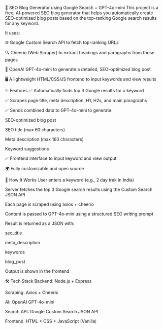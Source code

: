 🚀 SEO Blog Generator using Google Search + GPT-4o-mini
This project is a free, AI-powered SEO blog generator that helps you automatically create SEO-optimized blog posts based on the top-ranking Google search results for any keyword.

It uses:

🌐 Google Custom Search API to fetch top-ranking URLs

🔍 Cheerio (Web Scraper) to extract headings and paragraphs from those pages

🤖 OpenAI GPT-4o-mini to generate a detailed, SEO-optimized blog post

🖥️ A lightweight HTML/CSS/JS frontend to input keywords and view results


✨ Features
✅ Automatically finds top 3 Google results for a keyword

✅ Scrapes page title, meta description, H1, H2s, and main paragraphs

✅ Sends combined data to GPT-4o-mini to generate:

SEO-optimized blog post

SEO title (max 60 characters)

Meta description (max 160 characters)

Keyword suggestions

✅ Frontend interface to input keyword and view output

🌍 Fully customizable and open source

🧠 How It Works
User enters a keyword (e.g., 2 day trek in India)

Server fetches the top 3 Google search results using the Custom Search JSON API

Each page is scraped using axios + cheerio

Content is passed to GPT-4o-mini using a structured SEO writing prompt

Result is returned as a JSON with:

seo_title

meta_description

keywords

blog_post

Output is shown in the frontend

🛠️ Tech Stack
Backend: Node.js + Express

Scraping: Axios + Cheerio

AI: OpenAI GPT-4o-mini

Search API: Google Custom Search JSON API

Frontend: HTML + CSS + JavaScript (Vanilla)
